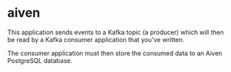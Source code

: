 # aiven
This application sends events to a Kafka topic (a producer)  which will then be read by a Kafka consumer application that  you've written.   

The consumer application must then store the  consumed data to an Aiven PostgreSQL database.
